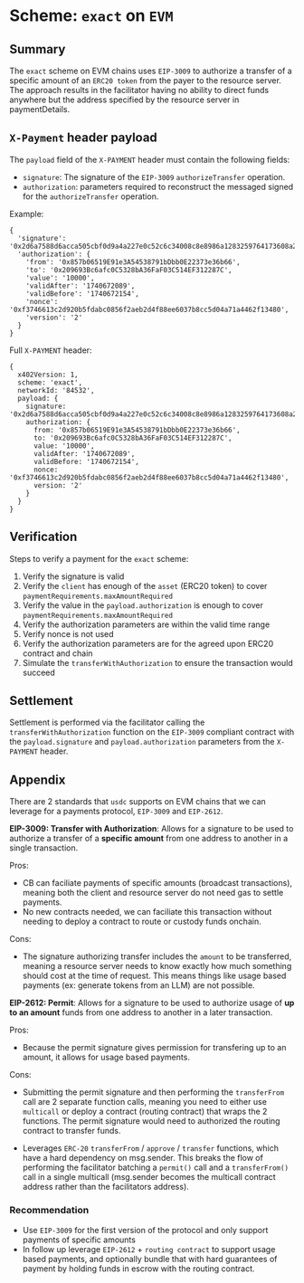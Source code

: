 # Scheme: `exact` on `EVM`

## Summary

The `exact` scheme on EVM chains uses `EIP-3009` to authorize a transfer of a specific amount of an `ERC20 token` from the payer to the resource server. The approach results in the facilitator having no ability to direct funds anywhere but the address specified by the resource server in paymentDetails.

## `X-Payment` header payload

The `payload` field of the `X-PAYMENT` header must contain the following fields:

- `signature`: The signature of the `EIP-3009` `authorizeTransfer` operation.
- `authorization`: parameters required to reconstruct the messaged signed for the `authorizeTransfer` operation.

Example:

```
{
  'signature': '0x2d6a7588d6acca505cbf0d9a4a227e0c52c6c34008c8e8986a1283259764173608a2ce6496642e377d6da8dbbf5836e9bd15092f9ecab05ded3d6293af148b571c',
  'authorization': {
    'from': '0x857b06519E91e3A54538791bDbb0E22373e36b66',
    'to': '0x209693Bc6afc0C5328bA36FaF03C514EF312287C',
    'value': '10000',
    'validAfter': '1740672089',
    'validBefore': '1740672154',
    'nonce': '0xf3746613c2d920b5fdabc0856f2aeb2d4f88ee6037b8cc5d04a71a4462f13480',
    'version': '2'
  }
}

```

Full `X-PAYMENT` header:

```
{
  x402Version: 1,
  scheme: 'exact',
  networkId: '84532',
  payload: {
    signature: '0x2d6a7588d6acca505cbf0d9a4a227e0c52c6c34008c8e8986a1283259764173608a2ce6496642e377d6da8dbbf5836e9bd15092f9ecab05ded3d6293af148b571c',
    authorization: {
      from: '0x857b06519E91e3A54538791bDbb0E22373e36b66',
      to: '0x209693Bc6afc0C5328bA36FaF03C514EF312287C',
      value: '10000',
      validAfter: '1740672089',
      validBefore: '1740672154',
      nonce: '0xf3746613c2d920b5fdabc0856f2aeb2d4f88ee6037b8cc5d04a71a4462f13480',
      version: '2'
    }
  }
}
```

## Verification

Steps to verify a payment for the `exact` scheme:

1. Verify the signature is valid
2. Verify the `client` has enough of the `asset` (ERC20 token) to cover `paymentRequirements.maxAmountRequired`
3. Verify the value in the `payload.authorization` is enough to cover `paymentRequirements.maxAmountRequired`
4. Verify the authorization parameters are within the valid time range
5. Verify nonce is not used
6. Verify the authorization parameters are for the agreed upon ERC20 contract and chain
7. Simulate the `transferWithAuthorization` to ensure the transaction would succeed

## Settlement

Settlement is performed via the facilitator calling the `transferWithAuthorization` function on the `EIP-3009` compliant contract with the `payload.signature` and `payload.authorization` parameters from the `X-PAYMENT` header.

## Appendix

There are 2 standards that `usdc` supports on EVM chains that we can leverage for a payments protocol, `EIP-3009` and `EIP-2612`.

**EIP-3009: Transfer with Authorization**: Allows for a signature to be used to authorize a transfer of a **specific amount** from one address to another in a single transaction.

Pros:

- CB can faciliate payments of specific amounts (broadcast transactions), meaning both the client and resource server do not need gas to settle payments.
- No new contracts needed, we can faciliate this transaction without needing to deploy a contract to route or custody funds onchain.

Cons:

- The signature authorizing transfer includes the `amount` to be transferred, meaning a resource server needs to know exactly how much something should cost at the time of request. This means things like usage based payments (ex: generate tokens from an LLM) are not possible.

**EIP-2612: Permit**: Allows for a signature to be used to authorize usage of **up to an amount** funds from one address to another in a later transaction.

Pros:

- Because the permit signature gives permission for transfering up to an amount, it allows for usage based payments.

Cons:

- Submitting the permit signature and then performing the `transferFrom` call are 2 separate function calls, meaning you need to either use `multicall` or deploy a contract (routing contract) that wraps the 2 functions. The permit signature would need to authorized the routing contract to transfer funds.

- Leverages `ERC-20` `transferFrom` / `approve` / `transfer` functions, which have a hard dependency on msg.sender. This breaks the flow of performing the facilitator batching a `permit()` call and a `transferFrom()` call in a single multicall (msg.sender becomes the multicall contract address rather than the facilitators address).

### Recommendation

- Use `EIP-3009` for the first version of the protocol and only support payments of specific amounts
- In follow up leverage `EIP-2612` + `routing contract` to support usage based payments, and optionally bundle that with hard guarantees of payment by holding funds in escrow with the routing contract.
